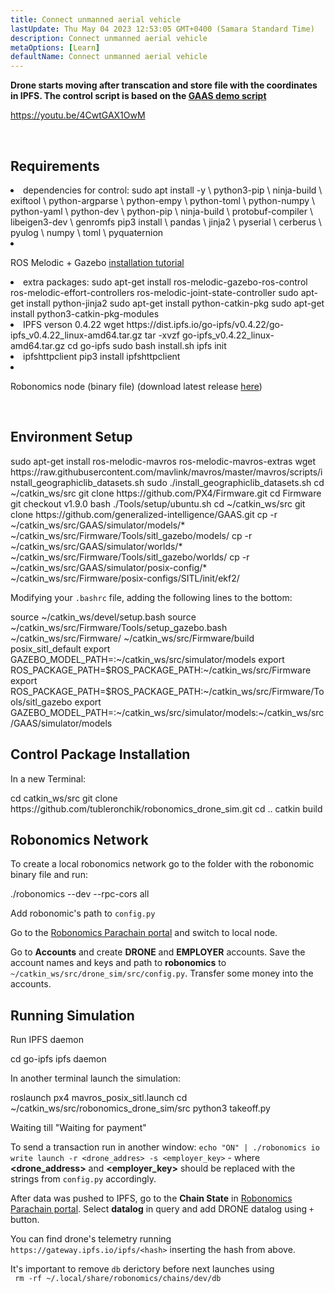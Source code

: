 ```yaml
---
title: Connect unmanned aerial vehicle
lastUpdate: Thu May 04 2023 12:53:05 GMT+0400 (Samara Standard Time)
description: Connect unmanned aerial vehicle
metaOptions: [Learn]
defaultName: Connect unmanned aerial vehicle
---
```


**Drone starts moving after transcation and store file with the coordinates in IPFS. The control script is based on the [GAAS demo script](https://github.com/generalized-intelligence/GAAS)**  

https://youtu.be/4CwtGAX1OwM

<br/>

## Requirements

<List>

<li> dependencies for control:

<LessonCodeWrapper language="bash">
sudo apt install -y \
	python3-pip \
	ninja-build \
	exiftool \
	python-argparse \
	python-empy \
	python-toml \
	python-numpy \
	python-yaml \
	python-dev \
	python-pip \
	ninja-build \
	protobuf-compiler \
	libeigen3-dev \
	genromfs
</LessonCodeWrapper>

<LessonCodeWrapper language="bash">
pip3 install \
	pandas \
	jinja2 \
	pyserial \
	cerberus \
	pyulog \
	numpy \
	toml \
	pyquaternion
</LessonCodeWrapper>

</li>

<li class="flex">

ROS Melodic + Gazebo [installation tutorial](http://wiki.ros.org/melodic/Installation)
</li>

<li>extra packages:

<LessonCodeWrapper language="bash" codeClass="big-code">
sudo apt-get install ros-melodic-gazebo-ros-control ros-melodic-effort-controllers ros-melodic-joint-state-controller
sudo apt-get install python-jinja2
sudo apt-get install python-catkin-pkg
sudo apt-get install python3-catkin-pkg-modules
</LessonCodeWrapper>

</li>

<li>IPFS verson 0.4.22

<LessonCodeWrapper language="bash" codeClass="big-code">
wget https://dist.ipfs.io/go-ipfs/v0.4.22/go-ipfs_v0.4.22_linux-amd64.tar.gz
tar -xvzf go-ipfs_v0.4.22_linux-amd64.tar.gz
cd go-ipfs
sudo bash install.sh
ipfs init
</LessonCodeWrapper>

</li>

<li>ipfshttpclient

<LessonCodeWrapper language="bash" codeClass="big-code">
pip3 install ipfshttpclient
</LessonCodeWrapper>

</li>

<li class="flex">

Robonomics node (binary file) (download latest release [here](https://github.com/airalab/robonomics/releases))
</li>

</List>

<br/>

## Environment Setup

<LessonCodeWrapper language="bash" codeClass="big-code">
sudo apt-get install ros-melodic-mavros ros-melodic-mavros-extras
wget https://raw.githubusercontent.com/mavlink/mavros/master/mavros/scripts/install_geographiclib_datasets.sh
sudo ./install_geographiclib_datasets.sh
cd ~/catkin_ws/src
git clone https://github.com/PX4/Firmware.git
cd Firmware
git checkout v1.9.0
bash ./Tools/setup/ubuntu.sh
</LessonCodeWrapper>

<LessonCodeWrapper language="bash" codeClass="big-code">
cd ~/catkin_ws/src
git clone https://github.com/generalized-intelligence/GAAS.git
cp -r ~/catkin_ws/src/GAAS/simulator/models/* ~/catkin_ws/src/Firmware/Tools/sitl_gazebo/models/
cp -r ~/catkin_ws/src/GAAS/simulator/worlds/* ~/catkin_ws/src/Firmware/Tools/sitl_gazebo/worlds/
cp -r ~/catkin_ws/src/GAAS/simulator/posix-config/* ~/catkin_ws/src/Firmware/posix-configs/SITL/init/ekf2/
</LessonCodeWrapper>

Modifying your `.bashrc` file, adding the following lines to the bottom:  

<LessonCodeWrapper language="json" codeClass="big-code">
source ~/catkin_ws/devel/setup.bash   
source ~/catkin_ws/src/Firmware/Tools/setup_gazebo.bash ~/catkin_ws/src/Firmware/ ~/catkin_ws/src/Firmware/build posix_sitl_default 
export GAZEBO_MODEL_PATH=:~/catkin_ws/src/simulator/models 
export ROS_PACKAGE_PATH=$ROS_PACKAGE_PATH:~/catkin_ws/src/Firmware 
export ROS_PACKAGE_PATH=$ROS_PACKAGE_PATH:~/catkin_ws/src/Firmware/Tools/sitl_gazebo
export GAZEBO_MODEL_PATH=:~/catkin_ws/src/simulator/models:~/catkin_ws/src/GAAS/simulator/models
</LessonCodeWrapper>  

  
## Control Package Installation
In a new Terminal:

<LessonCodeWrapper language="bash" codeClass="big-code">
cd catkin_ws/src
git clone https://github.com/tubleronchik/robonomics_drone_sim.git
cd ..
catkin build
</LessonCodeWrapper>

## Robonomics Network

To create a local robonomics network go to the folder with the robonomic binary file and run:  

<LessonCodeWrapper language="bash">
./robonomics --dev --rpc-cors all
</LessonCodeWrapper>

Add robonomic's path to `config.py`

<LessonImages imageClasses="mb" src="iris-drone/IPFS.jpg" alt="IPFS"/>

Go to the [Robonomics Parachain portal](https://polkadot.js.org/apps/?rpc=wss%3A%2F%2Fkusama.rpc.robonomics.network%2F#/) and switch to local node.

<LessonImages imageClasses="mb" src="iris-drone/localNode.jpg" alt="localNode"/>

Go to **Accounts** and create **DRONE** and **EMPLOYER** accounts. Save the account names and keys and path to **robonomics** to `~/catkin_ws/src/drone_sim/src/config.py`. Transfer some money into the accounts.

<LessonImages imageClasses="mb" src="iris-drone/addingAcc.jpg" alt="accounts"/>

## Running Simulation
Run IPFS daemon

<LessonCodeWrapper language="bash">
cd go-ipfs
ipfs daemon
</LessonCodeWrapper>

In another terminal launch the simulation:

<LessonCodeWrapper language="bash">
roslaunch px4 mavros_posix_sitl.launch
cd ~/catkin_ws/src/robonomics_drone_sim/src
python3 takeoff.py
</LessonCodeWrapper>

Waiting till "Waiting for payment" 

<LessonImages imageClasses="mb" src="iris-drone/launch.jpg" alt="launch"/>

To send a transaction run in another window:
`echo "ON" | ./robonomics io write launch -r <drone_addres> -s <employer_key>` - where **<drone_address>** and **<employer_key>** should be replaced with the strings from `config.py` accordingly.

After data was pushed to IPFS, go to the **Chain State** in [Robonomics Parachain portal](https://polkadot.js.org/apps/?rpc=wss%3A%2F%2Fkusama.rpc.robonomics.network%2F#/). Select **datalog** in query and add DRONE datalog using `+` button.


<LessonImages imageClasses="mb" src="iris-drone/datalog.jpg" alt="datalog"/>

You can find drone's telemetry running `https://gateway.ipfs.io/ipfs/<hash>` inserting the hash from above.

<LessonImages imageClasses="mb" src="iris-drone/output.jpg" alt="output"/>

It's important to remove `db` derictory before next launches using  
` rm -rf ~/.local/share/robonomics/chains/dev/db`